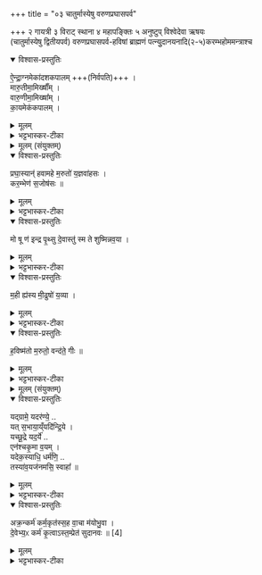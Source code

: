 +++
title = "०३ चातुर्मास्येषु वरुणप्रघासपर्व"

+++
२ गायत्री
३ विराट् स्थाना
४ महापङ्क्तिः
५ अनुष्टुप्
विश्वेदेवा ऋषयः  
(चातुर्मास्येषु द्वितीयपर्व) वरुणप्रघासपर्व-हविषां ब्राह्मणं पत्न्युुदानयनादि(२-५)करम्भहोममन्त्राश्च

<details open><summary>विश्वास-प्रस्तुतिः</summary>

ऐ॒न्द्रा॒ग्नमेका॑दशकपालम्   +++(निर्वपति)+++  ।   
मारु॒तीमा॒मिख्षाँ᳚म् ।   
वारु॒णीमा॒मिख्षा᳚म्  ।   
का॒यमेक॑कपालम् ।   
</details>

<details><summary>मूलम्</summary>

ऐ॒न्द्रा॒ग्नमेका॑दशकपालम्   +++(निर्वपति)+++  ।   
मारु॒तीमा॒मिख्षाँ᳚म् ।   
वारु॒णीमा॒मिख्षा᳚म्  ।   
का॒यमेक॑कपालम् ।   
</details>

<details><summary>भट्टभास्कर-टीका</summary>

1अथ वरुणप्रघासहवींषि विदधाति - ऐन्द्राग्नमित्यादि ॥ एतानि चत्वारि हवींषि पञ्चसञ्चरातिरिक्तानि । 'एतद्ब्राह्मणान्येव पञ्च हवींषि । अथैष ऐन्द्राग्नो भवति' इत्यादि ब्राह्मणम् । तेन सञ्चरैस्सह नव भवन्ति । को देवता अस्य कायम् । 'कस्येत्' इतीत्वम् । कः प्रजापतिः ॥
</details>



<details><summary>मूलम् (संयुक्तम्)</summary>

प्रघा॒स्यान्॑ हवामहे म॒रुतो॑ य॒ज्ञवा॑हसᳵ कर॒म्भेण॑ स॒जोष॑सः ॥
</details>

<details open><summary>विश्वास-प्रस्तुतिः</summary>

प्रघा॒स्यान्॑ हवामहे म॒रुतो॑ य॒ज्ञवा॑हसः ।   
कर॒म्भेण॑ स॒जोष॑सः  ॥
</details>

<details><summary>मूलम्</summary>

प्रघा॒स्यान्॑ हवामहे म॒रुतो॑ य॒ज्ञवा॑हसः ।   
कर॒म्भेण॑ स॒जोष॑सः  ॥
</details>

<details><summary>भट्टभास्कर-टीका</summary>

2गृहीतकरम्भपात्रां पत्नीमुदानयित्वा वाचयति प्रतिप्रस्थाता - प्रघास्यानिति । इयं गायत्री ॥ पूर्वपदलोपोत्र द्रष्टव्यः । यथा - देवदत्तो दत्तः, सत्यभामा भामेति । एवं वरुणप्रघासाः प्रघासाः ; तत्र भवास्तेषां सम्बन्धिनो मरुतः प्रघास्याः । 'भवे छन्दसि' इति यः । मरुद्विशेषा वा प्रघास्यास्तान् हवामहे आह्वयामः यजामहे वा । 'बहुलं छन्दसि' इति सम्प्रसारणम् । [यज्ञं वहन्तीति यज्ञवाहसः] 'वहिहाधाञ्भ्यश्छन्दसि' इति विधीयमानोसुन् 'गतिकारकयोरपि पूर्वपदप्रकृतिस्वरत्वं च' इति कारकपूर्वादपि भवति, णिदिति तत्रानुवृत्तेर्वृद्धिः । दधिसर्पिर्मिश्रास्सक्तवः करम्भाः । जातावेकवचनम् । तद्योगात्ताच्छब्द्यम् । करम्भपात्रैर्हेतुभिः सजोषसस्समानप्रीतीन् परस्परमस्माभिर्वा सप्रीतीन् । 'परादिश्छन्दसि' इत्युत्तरपदाद्युदात्तत्वम् ॥
</details>

<details open><summary>विश्वास-प्रस्तुतिः</summary>

मो षू ण॑ इन्द्र पृ॒थ्सु दे॒वास्तु॑ स्म ते शुष्मिन्नव॒या ।
</details>

<details><summary>मूलम्</summary>

मो षू ण॑ इन्द्र पृ॒थ्सु दे॒वास्तु॑ स्म ते शुष्मिन्नव॒या ।
</details>

<details><summary>भट्टभास्कर-टीका</summary>

3यजमानः पुरोनुवाक्यामन्वाह - मो षूण इति । पङ्क्तिप्रकारोयम् । पादादित्वादस्त्विति न निहन्यते । मो इति प्रतिषेधे । निपातसमुदायो वा । सामर्थ्याल्लभ्या क्रिया ; तस्या एव निषेधसम्भवात्, अस्त्विति वक्ष्यमाणत्वाच्च । हे इन्द्र देवनादिगुणक अस्माकं पृत्सु सङ्ग्रामेषु प्रवृत्तिः (सु) मो मा भूदिति । सु सुष्ठु समीचीनमेव । सुष्ठु मा भूदिति वा । अस्मान् पृत्सु माकार्षीः शोभनमेतदिति । 'सुञः' इति सोष्षत्वम्, 'अन्येषामपि दृश्यते' इति दीर्घत्वम् । 'नश्च धातुस्थोरुषुभ्यः' इति नसो णत्वम् ।   

 किञ्च - हे शुष्मिन् बलवन् ते तव प्रसादात् अवया करम्भपात्रयागोस्तु अवयजनमवया । 'अवे यजः' इति ण्विः, छान्दसोन्त्यविकारः । सोर्वा डादेशः । वरुणपाशानामवयजनं विनाशहेतुरस्त्विति यावत् ।
</details>

<details open><summary>विश्वास-प्रस्तुतिः</summary>

म॒ही ह्य॑स्य मी॒ढुषो॑ य॒व्या ।    
</details>

<details><summary>मूलम्</summary>

म॒ही ह्य॑स्य मी॒ढुषो॑ य॒व्या ।    
</details>

<details><summary>भट्टभास्कर-टीका</summary>

कः पुनरस्य विशेष इति चेद्ब्रूमः - हे इन्द्र अस्य तव मीढुषः सेक्तुः सम्बन्धिनीयमिष्टिः मही पृथ्वी यस्माद्यव्या यवमात्रसदृशी अतिस्वल्पेति यावत् । शाखादित्वादिवार्थे यः । यद्वा - इयमेवेष्टिः तव प्रसादान्महती यव्या यावयित्री वरुणपाशानां पृथक्कर्णसमर्थेति यावत् । छान्दसो यः । अन्वादेशत्वादस्येति निहन्यते । दाश्वानादौ मीढ्वानिति निपातितः ।
</details>

<details open><summary>विश्वास-प्रस्तुतिः</summary>

ह॒विष्म॑तो म॒रुतो॒ वन्द॑ते॒ गीः  ॥
</details>

<details><summary>मूलम्</summary>

ह॒विष्म॑तो म॒रुतो॒ वन्द॑ते॒ गीः  ॥
</details>

<details><summary>भट्टभास्कर-टीका</summary>

किञ्च - हविष्मतश्चरुमतो मम गीर्वन्दते स्तौति ॥
</details>



<details><summary>मूलम् (संयुक्तम्)</summary>

यद्ग्रामे॒ यदर॑ण्ये॒ यत् स॒भाया॒य्ँयदि॑न्द्रि॒ये । यच्छू॒द्रे यद॒र्य॑ एन॑श्चकृ॒मा व॒यम् । यदेक॒स्याधि॒ धर्म॑णि॒ तस्या॑व॒यज॑नमसि॒ स्वाहा᳚ ॥  
</details>

<details open><summary>विश्वास-प्रस्तुतिः</summary>

यद्ग्रामे॒ यदर॑ण्ये॒ ..  
यत् स॒भाया॒य्ँयदि॑न्द्रि॒ये ।    
यच्छू॒द्रे यद॒र्ये॑ ..   
एन॑श्चकृ॒मा व॒यम् ।     
यदेक॒स्याधि॒ धर्म॑णि॒  ..    
तस्या॑व॒यज॑नमसि॒ स्वाहा᳚  ॥    
</details>

<details><summary>मूलम्</summary>

यद्ग्रामे॒ यदर॑ण्ये॒ ..  
यत् स॒भाया॒य्ँयदि॑न्द्रि॒ये ।    
यच्छू॒द्रे यद॒र्ये॑ ..   
एन॑श्चकृ॒मा व॒यम् ।     
यदेक॒स्याधि॒ धर्म॑णि॒  ..    
तस्या॑व॒यज॑नमसि॒ स्वाहा᳚  ॥    
</details>

<details><summary>भट्टभास्कर-टीका</summary>

4दम्पती याज्यां ब्रूतः - यद्ग्राम इति । षट्पदा जगतीयम् ॥ ग्रामे जनपदे गूढे प्रदेशे सभायां गृहे इन्द्रिये चक्षुरादिके वागादिके च शूद्रे चतुर्थे । निकृष्टोपलक्षणम् । 'अर्यस्स्वामिवैश्ययोः' इति निपात्यते, निपातनसामर्थ्यादेवाभिमतस्य सिद्धिः । एषु ग्रामादिष्वाधारेषु एतेषु वा निमित्तेषु वयं यदेनः पापं चकृम बुद्धिपूर्वमबुद्धिपूर्वं वा सह कृतवन्तः । सांहितिकं दीर्घत्वम् । 'अस्मदो द्वयोश्च' इति द्वयोर्बहुवचनं वयमिति । यच्च आवयोरेकस्यान्यतरस्य एनः पृथगेवानया मया वा कृतम्, अधिधर्मणि स्थानासनादिके क्रियमाणे तन्निमित्तं वा कृतं तस्य सर्वस्यावयजनं नाशनमसि हे करम्भपात्राणि । सामान्यविवक्षायामेकवचनं, करम्भेण चेति प्रक्रान्तत्वात् । स्वाहाकरोमि त्वामिति । 'यजमानदेवत्यो वा आहवनीयः' इत्यादि ब्राह्मणम् ॥
</details>

<details open><summary>विश्वास-प्रस्तुतिः</summary>

अक्र॒न्कर्म॑ कर्म॒कृत॑स्स॒ह वा॒चा म॑योभु॒वा ।    
दे॒वेभ्य॒ᳵ कर्म॑ कृ॒त्वाऽस्त॒म्प्रेत॑ सुदानवः ॥ [4]  
</details>

<details><summary>मूलम्</summary>

अक्र॒न्कर्म॑ कर्म॒कृत॑स्स॒ह वा॒चा म॑योभु॒वा ।    
दे॒वेभ्य॒ᳵ कर्म॑ कृ॒त्वाऽस्त॒म्प्रेत॑ सुदानवः ॥ [4]  
</details>

<details><summary>भट्टभास्कर-टीका</summary>

5पृथग्गच्छन्तावनुमन्त्रयेते पत्नीयजमानौ - अक्रन्निति । अनुष्टुबेषा ॥ अक्रन् कृतवन्तः । बहुवचनेन द्वावुच्येते । कर्म करम्भपात्रहोमलक्षणं कृतवन्तः । 'मन्त्रे घस' इति च्लेर्लुक्, पुरुषव्यत्ययः, अकार्ष्मेति मध्यमतया विपरिणतिः, 'अस्तं प्रेत' इत्येकवाक्यत्वात् । कर्मकृतः एतस्य कर्मणः कर्तारः एतदेवाक्रन् । 'सुकर्मपाप' इति क्विप् । सह वाचा मन्त्रात्मिकया मयोभुवा मयसस्सुखस्य भावयित्र्या मन्त्रवदेव कर्म कृतवन्तः । भवतेर्ण्यन्तात्क्विप्, 'बहुलमन्यत्रापि' इति णिलुक्, उपपदसमासः । 'अन्तोदात्तादुत्तरपदात्' इति तृतीयाया उदात्तत्वं व्यत्ययेन नित्यसमासेपि । यद्वा - मयसां भूर्मयोभूरिति षष्ठीसमासः । 'सावेकाचः' इति वाचस्तृतीयाया उदात्तत्वम् । देवेभ्यो देवार्थं देवर्णनिरवदानार्थम् । ते यूयं सम्प्रति कर्म यथोक्तं कृत्वा अस्तं प्रेत स्वंस्वं स्थानं वियुक्ता गच्छत । हे सुदानवः कल्याणदानाः । कर्मसमाप्तिं वा अस्तमयत देवाः । 'देवानृणं निरवदाय' इत्यादि ब्राह्मणम् ॥

इत्यष्टमे तृतीयोनुवाकः ॥  
</details>

